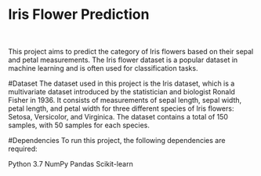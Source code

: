 <h1>Iris Flower Prediction</h1><br>
<p>This project aims to predict the category of Iris flowers based on their sepal and petal measurements. The Iris flower dataset is a popular dataset in machine learning and is often used for classification tasks.</p>

#Dataset
The dataset used in this project is the Iris dataset, which is a multivariate dataset introduced by the statistician and biologist Ronald Fisher in 1936. It consists of measurements of sepal length, sepal width, petal length, and petal width for three different species of Iris flowers: Setosa, Versicolor, and Virginica. The dataset contains a total of 150 samples, with 50 samples for each species.

#Dependencies
To run this project, the following dependencies are required:

Python 3.7
NumPy
Pandas
Scikit-learn
